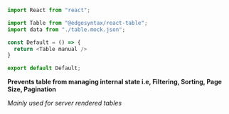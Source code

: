 ```js
import React from "react";

import Table from "@edgesyntax/react-table";
import data from "./table.mock.json";

const Default = () => {
  return <Table manual />
}

export default Default;
```
**Prevents table from managing internal state i.e, Filtering, Sorting, Page Size, Pagination**

*Mainly used for server rendered tables*
